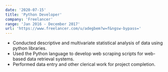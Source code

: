 ```yaml
---
date: '2020-07-15'
title: 'Python Developer'
company: 'Freelancer'
range: 'Jan 2016 - December 2017'
url: 'https://www.freelancer.com/u/adegbem?w=f&ngsw-bypass='
---
```


- Conducted descriptive and multivariate statistical analysis of data using python libraries.
- Used the Python language to develop web scraping scripts for web-based data retrieval systems.
- Performed data entry and other clerical work for project completion.